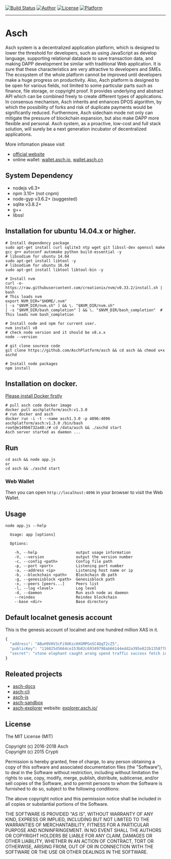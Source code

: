 [![Build Status](https://travis-ci.org/AschPlatform/asch.svg?branch=develop)](https://travis-ci.org/AschPlatform/asch)
[![Author](https://img.shields.io/badge/author-@AschPlatform-blue.svg?style=flat)](http://github.com/AschPlatform)
[![License](https://img.shields.io/badge/license-MIT-yellow.svg?style=flat)](http://aschplatform.mit-license.org)
[![Platform](https://img.shields.io/badge/platform-Linux-green.svg?style=flat)](https://github.com/AschPlatform/asch)
- - -

# Asch

Asch system is a decentralized application platform, which is designed to lower the threshold for developers, such as using JavaScript as develop language, supporting relational database to save transaction data, and making DAPP development be similar with traditional Web application. It is sure that these characteristics are very attractive to developers and SMEs. The ecosystem of the whole platform cannot be improved until developers make a huge progress on productivity. Also, Asch platform is designed to be open for various fields, not limited to some particular parts such as finance, file storage, or copyright proof. It provides underlying and abstract API which can be combined freely to create different types of applications. In consensus mechanism, Asch inherits and enhances DPOS algorithm, by which the possibility of forks and risk of duplicate payments would be significantly reduced. Furthermore, Asch sidechain mode not only can mitigate the pressure of blockchain expansion, but also make DAPP more flexible and personal. Asch system, as a proactive, low-cost and full stack solution, will surely be a next generation incubator of decentralized applications.

More infomation please visit


+ [official website](https://www.asch.io)
+ online wallet: [wallet.asch.io](https://wallet.asch.io/), [wallet.asch.cn](https://wallet.asch.cn/)

## System Dependency

- nodejs v6.3+
- npm 3.10+ (not cnpm)
- node-gyp v3.6.2+ (suggested)
- sqlite v3.8.2+
- g++
- libssl

## Installation for ubuntu 14.04.x or higher.

```
# Install dependency package
sudo apt-get install curl sqlite3 ntp wget git libssl-dev openssl make gcc g++ autoconf automake python build-essential -y
# libsodium for ubuntu 14.04
sudo apt-get install libtool -y
# libsodium for ubuntu 16.04
sudo apt-get install libtool libtool-bin -y

# Install nvm
curl -o- https://raw.githubusercontent.com/creationix/nvm/v0.33.2/install.sh | bash
# This loads nvm
export NVM_DIR="$HOME/.nvm"
[ -s "$NVM_DIR/nvm.sh" ] && \. "$NVM_DIR/nvm.sh"
[ -s "$NVM_DIR/bash_completion" ] && \. "$NVM_DIR/bash_completion"  # This loads nvm bash_completion

# Install node and npm for current user.
nvm install v8
# check node version and it should be v8.x.x
node --version

# git clone sourece code
git clone https://github.com/AschPlatform/asch && cd asch && chmod u+x aschd

# Install node packages
npm install
```

## Installation on docker.

[Please install Docker firstly](https://store.docker.com/search?offering=community&type=edition)

```
# pull asch code docker image
docker pull aschplatform/asch:v1.3.0
# run docker and asch
docker run -i -t --name asch1.3.0 -p 4096:4096 aschplatform/asch:v1.3.0 /bin/bash
root@e149b6732a48:/# cd /data/asch && ./aschd start
Asch server started as daemon ...
```

## Run

```
cd asch && node app.js
or
cd asch && ./aschd start
```

### Web Wallet
Then you can open ```http://localhost:4096``` in your browser to visit the Web Wallet.

## Usage

```
node app.js --help

  Usage: app [options]

  Options:

    -h, --help                 output usage information
    -V, --version              output the version number
    -c, --config <path>        Config file path
    -p, --port <port>          Listening port number
    -a, --address <ip>         Listening host name or ip
    -b, --blockchain <path>    Blockchain db path
    -g, --genesisblock <path>  Genesisblock path
    -x, --peers [peers...]     Peers list
    -l, --log <level>          Log level
    -d, --daemon               Run asch node as daemon
    --reindex                  Reindex blockchain
    --base <dir>               Base directory
```

## Default localnet genesis account

This is the genesis account of localnet and one hundred million XAS in it.
```js
{
  "address": "ABuH9VHV3cFi9UKzcHXGMPGnSC4QqT2cZ5",
  "publicKey": "116025d5664ce153b02c69349798ab66144edd2a395e822b13587780ac9c9c09",
  "secret": "stone elephant caught wrong spend traffic success fetch inside blush virtual element" // password
}
```

## Releated projects

- [asch-docs](https://github.com/AschPlatform/asch/tree/master/docs)
- [asch-cli](https://github.com/AschPlatform/asch-cli)
- [asch-js](https://github.com/AschPlatform/asch-js)
- [asch-sandbox](https://github.com/AschPlatform/asch-sandbox-dist)
- [asch-explorer] website: [explorer.asch.io/](https://explorer.asch.io/)

## License

The MIT License (MIT)

Copyright (c) 2016-2018 Asch</br>
Copyright (c) 2015 Crypti

Permission is hereby granted, free of charge, to any person obtaining a copy of this software and associated documentation files (the "Software"), to deal in the Software without restriction, including without limitation the rights to use, copy, modify, merge, publish, distribute, sublicense, and/or sell copies of the Software, and to permit persons to whom the Software is furnished to do so, subject to the following conditions:

The above copyright notice and this permission notice shall be included in all copies or substantial portions of the Software.

THE SOFTWARE IS PROVIDED "AS IS", WITHOUT WARRANTY OF ANY KIND, EXPRESS OR IMPLIED, INCLUDING BUT NOT LIMITED TO THE WARRANTIES OF MERCHANTABILITY, FITNESS FOR A PARTICULAR PURPOSE AND NONINFRINGEMENT. IN NO EVENT SHALL THE AUTHORS OR COPYRIGHT HOLDERS BE LIABLE FOR ANY CLAIM, DAMAGES OR OTHER LIABILITY, WHETHER IN AN ACTION OF CONTRACT, TORT OR OTHERWISE, ARISING FROM, OUT OF OR IN CONNECTION WITH THE SOFTWARE OR THE USE OR OTHER DEALINGS IN THE SOFTWARE.

[asch-explorer]:https://explorer.asch.io/
